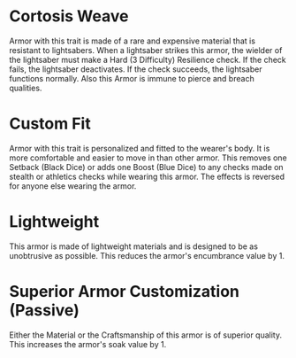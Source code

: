 # Cortosis Weave
Armor with this trait is made of a rare and expensive material that is resistant to lightsabers. When a lightsaber strikes this armor, the wielder of the lightsaber must make a Hard (3 Difficulty) Resilience check. If the check fails, the lightsaber deactivates. If the check succeeds, the lightsaber functions normally.
Also this Armor is immune to pierce and breach qualities.

# Custom Fit
Armor with this trait is personalized and fitted to the wearer's body. It is more comfortable and easier to move in than other armor.
This removes one Setback (Black Dice) or adds one Boost (Blue Dice) to any checks made on stealth or athletics checks while wearing this armor.
The effects is reversed for anyone else wearing the armor.

# Lightweight
This armor is made of lightweight materials and is designed to be as unobtrusive as possible. This reduces the armor's encumbrance value by 1.

# Superior Armor Customization (Passive)
Either the Material or the Craftsmanship of this armor is of superior quality. This increases the armor's soak value by 1.

